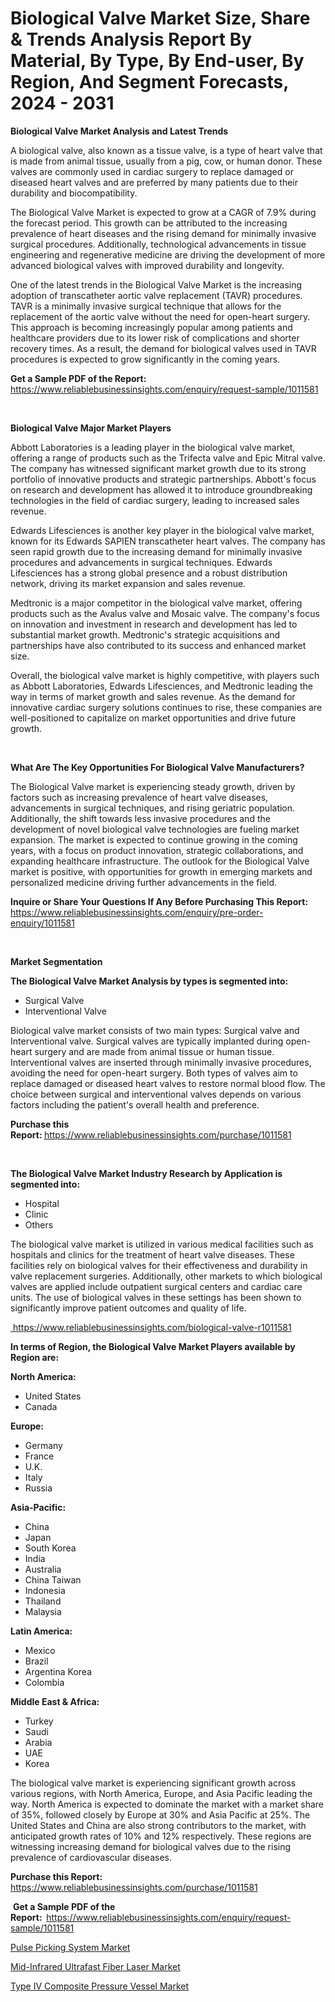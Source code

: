<p><h1>Biological Valve Market Size, Share & Trends Analysis Report By Material, By Type, By End-user, By Region, And Segment Forecasts, 2024 - 2031</h1></p><p><strong>Biological Valve Market Analysis and Latest Trends</strong></p>
<p><p>A biological valve, also known as a tissue valve, is a type of heart valve that is made from animal tissue, usually from a pig, cow, or human donor. These valves are commonly used in cardiac surgery to replace damaged or diseased heart valves and are preferred by many patients due to their durability and biocompatibility.</p><p>The Biological Valve Market is expected to grow at a CAGR of 7.9% during the forecast period. This growth can be attributed to the increasing prevalence of heart diseases and the rising demand for minimally invasive surgical procedures. Additionally, technological advancements in tissue engineering and regenerative medicine are driving the development of more advanced biological valves with improved durability and longevity.</p><p>One of the latest trends in the Biological Valve Market is the increasing adoption of transcatheter aortic valve replacement (TAVR) procedures. TAVR is a minimally invasive surgical technique that allows for the replacement of the aortic valve without the need for open-heart surgery. This approach is becoming increasingly popular among patients and healthcare providers due to its lower risk of complications and shorter recovery times. As a result, the demand for biological valves used in TAVR procedures is expected to grow significantly in the coming years.</p></p>
<p><strong>Get a Sample PDF of the Report:&nbsp;</strong> <a href="https://www.reliablebusinessinsights.com/enquiry/request-sample/1011581">https://www.reliablebusinessinsights.com/enquiry/request-sample/1011581</a></p>
<p>&nbsp;</p>
<p><strong>Biological Valve Major Market Players</strong></p>
<p><p>Abbott Laboratories is a leading player in the biological valve market, offering a range of products such as the Trifecta valve and Epic Mitral valve. The company has witnessed significant market growth due to its strong portfolio of innovative products and strategic partnerships. Abbott's focus on research and development has allowed it to introduce groundbreaking technologies in the field of cardiac surgery, leading to increased sales revenue.</p><p>Edwards Lifesciences is another key player in the biological valve market, known for its Edwards SAPIEN transcatheter heart valves. The company has seen rapid growth due to the increasing demand for minimally invasive procedures and advancements in surgical techniques. Edwards Lifesciences has a strong global presence and a robust distribution network, driving its market expansion and sales revenue.</p><p>Medtronic is a major competitor in the biological valve market, offering products such as the Avalus valve and Mosaic valve. The company's focus on innovation and investment in research and development has led to substantial market growth. Medtronic's strategic acquisitions and partnerships have also contributed to its success and enhanced market size.</p><p>Overall, the biological valve market is highly competitive, with players such as Abbott Laboratories, Edwards Lifesciences, and Medtronic leading the way in terms of market growth and sales revenue. As the demand for innovative cardiac surgery solutions continues to rise, these companies are well-positioned to capitalize on market opportunities and drive future growth.</p></p>
<p>&nbsp;</p>
<p><strong>What Are The Key Opportunities For Biological Valve Manufacturers?</strong></p>
<p><p>The Biological Valve market is experiencing steady growth, driven by factors such as increasing prevalence of heart valve diseases, advancements in surgical techniques, and rising geriatric population. Additionally, the shift towards less invasive procedures and the development of novel biological valve technologies are fueling market expansion. The market is expected to continue growing in the coming years, with a focus on product innovation, strategic collaborations, and expanding healthcare infrastructure. The outlook for the Biological Valve market is positive, with opportunities for growth in emerging markets and personalized medicine driving further advancements in the field.</p></p>
<p><strong>Inquire or Share Your Questions If Any Before Purchasing This Report:</strong> <a href="https://www.reliablebusinessinsights.com/enquiry/pre-order-enquiry/1011581">https://www.reliablebusinessinsights.com/enquiry/pre-order-enquiry/1011581</a></p>
<p>&nbsp;</p>
<p><strong>Market Segmentation</strong></p>
<p><strong>The Biological Valve Market Analysis by types is segmented into:</strong></p>
<p><ul><li>Surgical Valve</li><li>Interventional Valve</li></ul></p>
<p><p>Biological valve market consists of two main types: Surgical valve and Interventional valve. Surgical valves are typically implanted during open-heart surgery and are made from animal tissue or human tissue. Interventional valves are inserted through minimally invasive procedures, avoiding the need for open-heart surgery. Both types of valves aim to replace damaged or diseased heart valves to restore normal blood flow. The choice between surgical and interventional valves depends on various factors including the patient's overall health and preference.</p></p>
<p><strong>Purchase this Report:&nbsp;</strong><a href="https://www.reliablebusinessinsights.com/purchase/1011581">https://www.reliablebusinessinsights.com/purchase/1011581</a></p>
<p>&nbsp;</p>
<p><strong>The Biological Valve Market Industry Research by Application is segmented into:</strong></p>
<p><ul><li>Hospital</li><li>Clinic</li><li>Others</li></ul></p>
<p><p>The biological valve market is utilized in various medical facilities such as hospitals and clinics for the treatment of heart valve diseases. These facilities rely on biological valves for their effectiveness and durability in valve replacement surgeries. Additionally, other markets to which biological valves are applied include outpatient surgical centers and cardiac care units. The use of biological valves in these settings has been shown to significantly improve patient outcomes and quality of life.</p></p>
<p><a href="https://www.reliablebusinessinsights.com/biological-valve-r1011581">&nbsp;https://www.reliablebusinessinsights.com/biological-valve-r1011581</a></p>
<p><strong>In terms of Region, the Biological Valve Market Players available by Region are:</strong></p>
<p>
    <p> <strong> North America: </strong>
        <ul>
            <li>United States</li>
            <li>Canada</li>
        </ul>
        </p> 
    <p> <strong> Europe: </strong>
        <ul>
            <li>Germany</li>
            <li>France</li>
            <li>U.K.</li>
            <li>Italy</li>
            <li>Russia</li>
        </ul>
        </p> 
    <p> <strong> Asia-Pacific: </strong>
        <ul>
            <li>China</li>
            <li>Japan</li>
            <li>South Korea</li>
            <li>India</li>
            <li>Australia</li>
            <li>China Taiwan</li>
            <li>Indonesia</li>
            <li>Thailand</li>
            <li>Malaysia</li>
        </ul>
        </p> 
    <p> <strong> Latin America: </strong>
        <ul>
            <li>Mexico</li>
            <li>Brazil</li>
            <li>Argentina Korea</li>
            <li>Colombia</li>
        </ul>
        </p> 
    <p> <strong> Middle East & Africa: </strong>
        <ul>
            <li>Turkey</li>
            <li>Saudi</li>
            <li>Arabia</li>
            <li>UAE</li>
            <li>Korea</li>
        </ul>
    </p>
    </p>
<p><p>The biological valve market is experiencing significant growth across various regions, with North America, Europe, and Asia Pacific leading the way. North America is expected to dominate the market with a market share of 35%, followed closely by Europe at 30% and Asia Pacific at 25%. The United States and China are also strong contributors to the market, with anticipated growth rates of 10% and 12% respectively. These regions are witnessing increasing demand for biological valves due to the rising prevalence of cardiovascular diseases.</p></p>
<p><strong>Purchase this Report: </strong><a href="https://www.reliablebusinessinsights.com/purchase/1011581">https://www.reliablebusinessinsights.com/purchase/1011581</a></p>
<p>&nbsp;<strong>Get a Sample PDF of the Report:&nbsp;&nbsp;</strong><a href="https://www.reliablebusinessinsights.com/enquiry/request-sample/1011581">https://www.reliablebusinessinsights.com/enquiry/request-sample/1011581</a></p>
<p><strong></strong></p>
<p><p><a href="https://github.com/yoshih12/Market-Research-Report-List-4/blob/main/pulse-picking-system-market.md">Pulse Picking System Market</a></p><p><a href="https://github.com/jerrycopelandthomaswsqd8q/Market-Research-Report-List-3/blob/main/mid-infrared-ultrafast-fiber-laser-market.md">Mid-Infrared Ultrafast Fiber Laser Market</a></p><p><a href="https://github.com/castoriffic/Market-Research-Report-List-5/blob/main/type-iv-composite-pressure-vessel-market.md">Type IV Composite Pressure Vessel Market</a></p></p>